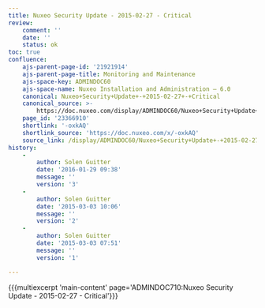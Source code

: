 ```yaml
---
title: Nuxeo Security Update - 2015-02-27 - Critical
review:
    comment: ''
    date: ''
    status: ok
toc: true
confluence:
    ajs-parent-page-id: '21921914'
    ajs-parent-page-title: Monitoring and Maintenance
    ajs-space-key: ADMINDOC60
    ajs-space-name: Nuxeo Installation and Administration — 6.0
    canonical: Nuxeo+Security+Update+-+2015-02-27+-+Critical
    canonical_source: >-
        https://doc.nuxeo.com/display/ADMINDOC60/Nuxeo+Security+Update+-+2015-02-27+-+Critical
    page_id: '23366910'
    shortlink: '-oxkAQ'
    shortlink_source: 'https://doc.nuxeo.com/x/-oxkAQ'
    source_link: /display/ADMINDOC60/Nuxeo+Security+Update+-+2015-02-27+-+Critical
history:
    - 
        author: Solen Guitter
        date: '2016-01-29 09:38'
        message: ''
        version: '3'
    - 
        author: Solen Guitter
        date: '2015-03-03 10:06'
        message: ''
        version: '2'
    - 
        author: Solen Guitter
        date: '2015-03-03 07:51'
        message: ''
        version: '1'

---
```

{{{multiexcerpt 'main-content' page='ADMINDOC710:Nuxeo Security Update - 2015-02-27 - Critical'}}}